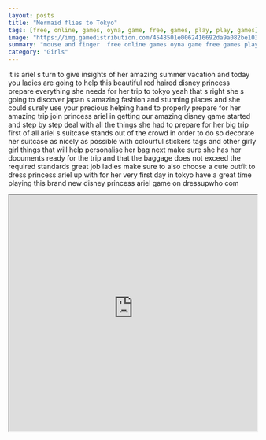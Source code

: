 ```yaml
---
layout: posts
title: "Mermaid flies to Tokyo"
tags: [free, online, games, oyna, game, free, games, play, play, games]
image: "https://img.gamedistribution.com/4548501e0062416692da9a082be103ee.jpg"
summary: "mouse and finger  free online games oyna game free games play play games"
category: "Girls"
---
```


it is ariel s turn to give insights of her amazing summer vacation and today you ladies are going to help this beautiful red haired disney princess prepare everything she needs for her trip to tokyo yeah that s right she s going to discover japan s amazing fashion and stunning places and she could surely use your precious helping hand to properly prepare for her amazing trip join princess ariel in getting our amazing disney game started and step by step deal with all the things she had to prepare for her big trip first of all ariel s suitcase stands out of the crowd in order to do so decorate her suitcase as nicely as possible with colourful stickers tags and other girly girl things that will help personalise her bag next make sure she has her documents ready for the trip and that the baggage does not exceed the required standards great job ladies make sure to also choose a cute outfit to dress princess ariel up with for her very first day in tokyo have a great time playing this brand new disney princess ariel game on dressupwho com

<iframe width="100%" height="480px;" src="https://html5.gamedistribution.com/4548501e0062416692da9a082be103ee/"></iframe>